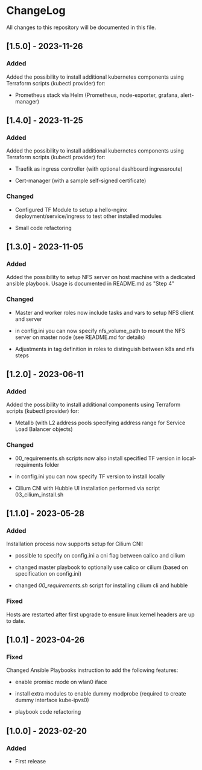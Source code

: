 # ChangeLog

All changes to this repository will be documented in this file.

## [1.5.0] - 2023-11-26

### Added

Added the possibility to install additional kubernetes components using Terraform scripts (kubectl provider) for:

- Prometheus stack via Helm (Prometheus, node-exporter, grafana, alert-manager)


## [1.4.0] - 2023-11-25

### Added

Added the possibility to install additional kubernetes components using Terraform scripts (kubectl provider) for:

- Traefik as ingress controller (with optional dashboard ingressroute)

- Cert-manager (with a sample self-signed certificate)

### Changed

- Configured TF Module to setup a hello-nginx deployment/service/ingress to test other installed modules

- Small code refactoring


## [1.3.0] - 2023-11-05

### Added

Added the possibility to setup NFS server on host machine with a dedicated ansible playbook. Usage is documented in README.md as "Step 4"

### Changed

- Master and worker roles now include tasks and vars to setup NFS client and server

- in config.ini you can now specify nfs_volume_path to mount the NFS server on master node (see README.md for details)

- Adjustments in tag definition in roles to distinguish between k8s and nfs steps


## [1.2.0] - 2023-06-11

### Added

Added the possibility to install additional components using Terraform scripts (kubectl provider) for:

- Metallb (with L2 address pools specifying address range for Service Load Balancer objects)

### Changed

- 00_requirements.sh scripts now also install specified TF version in local-requiments folder

- in config.ini you can now specify TF version to install locally

- Cilium CNI with Hubble UI installation performed via script 03_cilium_install.sh


## [1.1.0] - 2023-05-28

### Added

Installation process now supports setup for Cilium CNI:

- possible to specify on config.ini a cni flag between calico and cilium

- changed master playbook to optionally use calico or cilium (based on specification on config.ini)

- changed *00_requirements.sh* script for installing cilium cli and hubble

### Fixed

Hosts are restarted after first upgrade to ensure linux kernel headers are up to date.

## [1.0.1] - 2023-04-26

### Fixed

Changed Ansible Playbooks instruction to add the following features:

- enable promisc mode on wlan0 iface

- install extra modules to enable dummy modprobe (required to create dummy interface kube-ipvs0)

- playbook code refactoring

## [1.0.0] - 2023-02-20

### Added

- First release